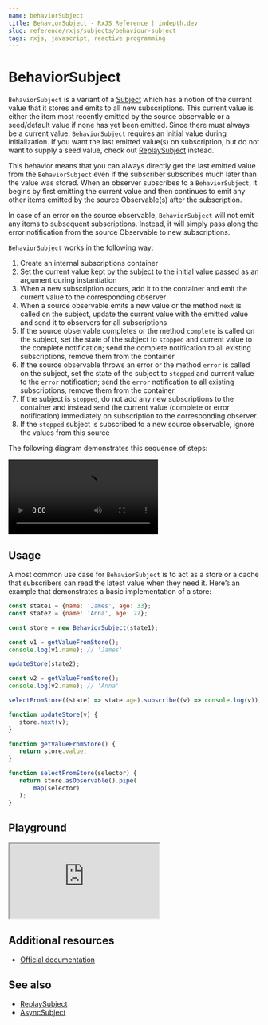 ```yaml
---
name: behaviorSubject
title: BehaviorSubject - RxJS Reference | indepth.dev
slug: reference/rxjs/subjects/behaviour-subject
tags: rxjs, javascript, reactive programming
---
```


# BehaviorSubject

`BehaviorSubject` is a variant of a [Subject](https://indepth.dev/reference/rxjs/subjects) which has a notion of the current value that it stores and emits to all new subscriptions. This current value is either the item most recently emitted by the source observable or a seed/default value if none has yet been emitted. Since there must always be a current value, `BehaviorSubject` requires an initial value during initialization. If you want the last emitted value(s) on subscription, but do not want to supply a seed value, check out [ReplaySubject](https://indepth.dev/reference/rxjs/subjects/replay-subject) instead.

This behavior means that you can always directly get the last emitted value from the `BehaviorSubject` even if the subscriber subscribes much later than the value was stored. When an observer subscribes to a `BehaviorSubject`, it begins by first emitting the current value and then continues to emit any other items emitted by the source Observable(s) after the subscription.

In case of an error on the source observable, `BehaviorSubject` will not emit any items to subsequent subscriptions. Instead, it will simply pass along the error notification from the source Observable to new subscriptions.

`BehaviorSubject` works in the following way:

1. Create an internal subscriptions container
2. Set the current value kept by the subject to the initial value passed as an argument during instantiation
3. When a new subscription occurs, add it to the container and emit the current value to the corresponding observer
4. When a source observable emits a new value or the method `next` is called on the subject, update the current value with the emitted value and send it to observers for all subscriptions
5. If the source observable completes or the method `complete` is called on the subject, set the state of the subject to `stopped` and current value to the complete notification; send the complete notification to all existing subscriptions, remove them from the container
6. If the source observable throws an error or the method `error` is called on the subject, set the state of the subject to `stopped` and current value to the `error` notification; send the `error` notification to all existing subscriptions, remove them from the container
7. If the subject is `stopped`, do not add any new subscriptions to the container and instead send the current value (complete or error notification) immediately on subscription to the corresponding observer.
8. If the `stopped` subject is subscribed to a new source observable, ignore the values from this source

The following diagram demonstrates this sequence of steps:

<video>
    <source src="https://images.indepth.dev/references/rxjs/subjects/behavior-subject.mp4">
</video>


## Usage
A most common use case for `BehaviorSubject` is to act as a store or a cache that subscribers can read the latest value when they need it. Here’s an example that demonstrates a basic implementation of a store:

```javascript
const state1 = {name: 'James', age: 33};
const state2 = {name: 'Anna', age: 27};

const store = new BehaviorSubject(state1);

const v1 = getValueFromStore();
console.log(v1.name); // 'James'

updateStore(state2);

const v2 = getValueFromStore();
console.log(v2.name); // 'Anna'

selectFromStore((state) => state.age).subscribe((v) => console.log(v));

function updateStore(v) {
   store.next(v);
}

function getValueFromStore() {
   return store.value;
}

function selectFromStore(selector) {
   return store.asObservable().pipe(
       map(selector)
   );
}
```

## Playground

<iframe src="https://stackblitz.com/edit/indepth-rxjs-behavior-subject?embed=1&file=index.ts"></iframe>

## Additional resources

- [Official documentation](https://rxjs-dev.firebaseapp.com/api/index/class/BehaviorSubject)

## See also

- [ReplaySubject](https://indepth.dev/reference/rxjs/subjects/replay-subject)
- [AsyncSubject](https://indepth.dev/reference/rxjs/subjects/async-subject)
